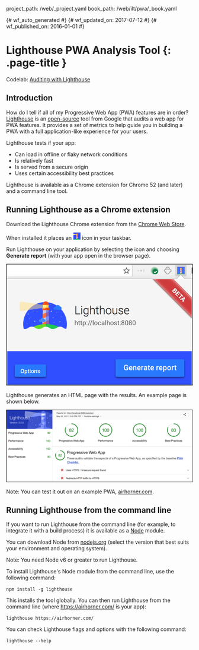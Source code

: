project_path: /web/_project.yaml book_path: /web/ilt/pwa/_book.yaml

{# wf_auto_generated #} {# wf_updated_on: 2017-07-12 #} {# wf_published_on: 2016-01-01 #}

# Lighthouse PWA Analysis Tool {: .page-title }

Codelab: [Auditing with Lighthouse](lab-auditing-with-lighthouse)

<div id="introduction"></div>

## Introduction

How do I tell if all of my Progressive Web App (PWA) features are in order? [Lighthouse](/web/tools/lighthouse/) is an [open-source](https://github.com/GoogleChrome/lighthouse) tool from Google that audits a web app for PWA features. It provides a set of metrics to help guide you in building a PWA with a full application-like experience for your users.

Lighthouse tests if your app:

* Can load in offline or flaky network conditions
* Is relatively fast
* Is served from a secure origin
* Uses certain accessibility best practices

Lighthouse is available as a Chrome extension for Chrome 52 (and later) and a command line tool.

<div id="extension"></div>

## Running Lighthouse as a Chrome extension

Download the Lighthouse Chrome extension from the [Chrome Web Store](http://chrome.google.com/webstore/detail/lighthouse/blipmdconlkpinefehnmjammfjpmpbjk).

When installed it places an <img src="img/91e97511ef44e440.png" style="width:20px;height:20px;" alt="Lighthouse Icon " /> icon in your taskbar.

Run Lighthouse on your application by selecting the icon and choosing **Generate report** (with your app open in the browser page).

![Lighthouse extension showing generate report button](img/92c3177801055abb.png)

Lighthouse generates an HTML page with the results. An example page is shown below.

![Lighthouse report](img/85ba5f21895251ff.png)

Note: You can test it out on an example PWA, [airhorner.com](https://www.airhorner.com/).

<div id="commandline"></div>

## Running Lighthouse from the command line

If you want to run Lighthouse from the command line (for example, to integrate it with a build process) it is available as a [Node](https://nodejs.org/en/) module.

You can download Node from [nodejs.org](https://nodejs.org/en/) (select the version that best suits your environment and operating system).

Note: You need Node v6 or greater to run Lighthouse.

To install Lighthouse's Node module from the command line, use the following command:

    npm install -g lighthouse
    

This installs the tool globally. You can then run Lighthouse from the command line (where <https://airhorner.com/> is your app):

    lighthouse https://airhorner.com/
    

You can check Lighthouse flags and options with the following command:

    lighthouse --help